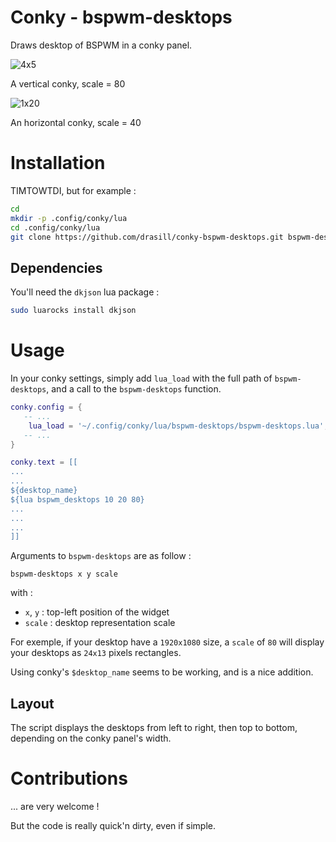 # Conky - bspwm-desktops
Draws desktop of BSPWM in a conky panel.

![4x5](/screenshots/4x5.png?raw=true "Vertical Conky")

A vertical conky, scale = 80

![1x20](/screenshots/1x20.png?raw=true "Horizontal Conky")

An horizontal conky, scale = 40

# Installation

TIMTOWTDI, but for example :

```bash
cd
mkdir -p .config/conky/lua
cd .config/conky/lua
git clone https://github.com/drasill/conky-bspwm-desktops.git bspwm-desktops
```

## Dependencies

You'll need the `dkjson` lua package :

```bash
sudo luarocks install dkjson
```

# Usage

In your conky settings, simply add `lua_load` with the full path of
`bspwm-desktops`, and a call to the `bspwm-desktops` function.

```lua
conky.config = {
   -- ...
	lua_load = '~/.config/conky/lua/bspwm-desktops/bspwm-desktops.lua',
   -- ...
}

conky.text = [[
...
...
${desktop_name}
${lua bspwm_desktops 10 20 80}
...
...
...
]]
```

Arguments to `bspwm-desktops` are as follow :

`bspwm-desktops x y scale`

with :
* `x`, `y` : top-left position of the widget
* `scale` : desktop representation scale

For exemple, if your desktop have a `1920x1080` size, a `scale` of `80` will
display your desktops as `24x13` pixels rectangles.

Using conky's `$desktop_name` seems to be working, and is a nice addition.

## Layout

The script displays the desktops from left to right, then top to bottom,
depending on the conky panel's width.

# Contributions

... are very welcome !

But the code is really quick'n dirty, even if simple.


